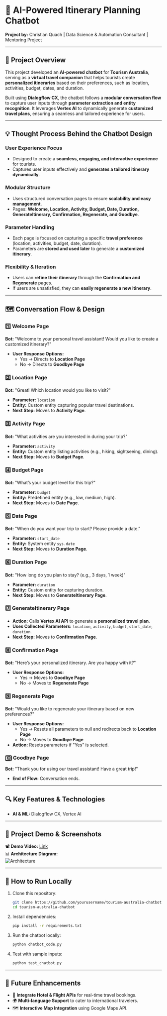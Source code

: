 # 🚀 AI-Powered Itinerary Planning Chatbot

**Project by:** Christian Quach | Data Science & Automation Consultant | Mentoring Project  

---

## **📌 Project Overview**  
This project developed an **AI-powered chatbot** for **Tourism Australia**, serving as a **virtual travel companion** that helps tourists create **personalized itineraries** based on their preferences, such as location, activities, budget, dates, and duration.  

Built using **Dialogflow CX**, the chatbot follows a **modular conversation flow** to capture user inputs through **parameter extraction and entity recognition**. It leverages **Vertex AI** to dynamically generate **customized travel plans**, ensuring a seamless and tailored experience for users. 

---

## **💡 Thought Process Behind the Chatbot Design**

### **User Experience Focus**
- Designed to create a **seamless, engaging, and interactive experience** for tourists.
- Captures user inputs effectively and **generates a tailored itinerary dynamically**.

### **Modular Structure**
- Uses structured conversation pages to ensure **scalability and easy management**.
- Pages: **Welcome, Location, Activity, Budget, Date, Duration, GenerateItinerary, Confirmation, Regenerate, and Goodbye**.

### **Parameter Handling**
- Each page is focused on capturing a specific **travel preference** (location, activities, budget, date, duration).
- Parameters are **stored and used later** to generate a **customized itinerary**.

### **Flexibility & Iteration**
- Users can **refine their itinerary** through the **Confirmation and Regenerate** pages.
- If users are unsatisfied, they can **easily regenerate a new itinerary**.

---

## **🗺️ Conversation Flow & Design**

### **1️⃣ Welcome Page**  
**Bot:** "Welcome to your personal travel assistant! Would you like to create a customized itinerary?"
- **User Response Options:**
  - Yes → Directs to **Location Page**
  - No → Directs to **Goodbye Page**

### **2️⃣ Location Page**  
**Bot:** "Great! Which location would you like to visit?"
- **Parameter:** `location`
- **Entity:** Custom entity capturing popular travel destinations.
- **Next Step:** Moves to **Activity Page**.

### **3️⃣ Activity Page**  
**Bot:** "What activities are you interested in during your trip?"
- **Parameter:** `activity`
- **Entity:** Custom entity listing activities (e.g., hiking, sightseeing, dining).
- **Next Step:** Moves to **Budget Page**.

### **4️⃣ Budget Page**  
**Bot:** "What’s your budget level for this trip?"
- **Parameter:** `budget`
- **Entity:** Predefined entity (e.g., low, medium, high).
- **Next Step:** Moves to **Date Page**.

### **5️⃣ Date Page**  
**Bot:** "When do you want your trip to start? Please provide a date."
- **Parameter:** `start_date`
- **Entity:** System entity `sys.date`
- **Next Step:** Moves to **Duration Page**.

### **6️⃣ Duration Page**  
**Bot:** "How long do you plan to stay? (e.g., 3 days, 1 week)"
- **Parameter:** `duration`
- **Entity:** Custom entity for capturing duration.
- **Next Step:** Moves to **GenerateItinerary Page**.

### **7️⃣ GenerateItinerary Page**  
- **Action:** Calls **Vertex AI API** to generate a **personalized travel plan**.
- **Uses Collected Parameters:** `location`, `activity`, `budget`, `start_date`, `duration`.
- **Next Step:** Moves to **Confirmation Page**.

### **8️⃣ Confirmation Page**  
**Bot:** "Here’s your personalized itinerary. Are you happy with it?"
- **User Response Options:**
  - Yes → Moves to **Goodbye Page**
  - No → Moves to **Regenerate Page**

### **9️⃣ Regenerate Page**  
**Bot:** "Would you like to regenerate your itinerary based on new preferences?"
- **User Response Options:**
  - Yes → Resets all parameters to null and redirects back to **Location Page**
  - No → Moves to **Goodbye Page**
- **Action:** Resets parameters if "Yes" is selected.

### **🔟 Goodbye Page**  
**Bot:** "Thank you for using our travel assistant! Have a great trip!"
- **End of Flow:** Conversation ends.

---

## **🔍 Key Features & Technologies**

- **AI & ML:** Dialogflow CX, Vertex AI
---

## **📸 Project Demo & Screenshots**
📽️ **Demo Video:** [Link](https://latrobeuni-my.sharepoint.com/personal/22008309_students_ltu_edu_au/_layouts/15/stream.aspx?id=%2Fpersonal%2F22008309%5Fstudents%5Fltu%5Fedu%5Fau%2FDocuments%2FChatbot%20Demonstration%2Emov&nav=eyJyZWZlcnJhbEluZm8iOnsicmVmZXJyYWxBcHAiOiJTdHJlYW1XZWJBcHAiLCJyZWZlcnJhbFZpZXciOiJTaGFyZURpYWxvZy1MaW5rIiwicmVmZXJyYWxBcHBQbGF0Zm9ybSI6IldlYiIsInJlZmVycmFsTW9kZSI6InZpZXcifX0&ga=1&referrer=StreamWebApp%2EWeb&referrerScenario=AddressBarCopied%2Eview%2E161b9ba0%2D3a49%2D4b44%2D9c65%2Da8c20123d86f)  
📊 **Architecture Diagram:**  
![Architecture](Dialogflow_diagram.png)  

---

## **📜 How to Run Locally**
1. Clone this repository:  
   ```bash
   git clone https://github.com/yourusername/tourism-australia-chatbot.git
   cd tourism-australia-chatbot
   ```
2. Install dependencies:  
   ```bash
   pip install -r requirements.txt
   ```
3. Run the chatbot locally:  
   ```bash
   python chatbot_code.py
   ```
4. Test with sample inputs:  
   ```bash
   python test_chatbot.py
   ```

---

## **📌 Future Enhancements**
- 🏨 **Integrate Hotel & Flight APIs** for real-time travel bookings.
- 🌍 **Multi-language Support** to cater to international travelers.
- 🗺️ **Interactive Map Integration** using Google Maps API.

